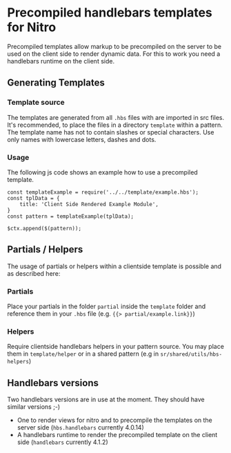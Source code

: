 # Precompiled handlebars templates for Nitro

Precompiled templates allow markup to be precompiled on the server to be used on the client side to render dynamic data.
For this to work you need a handlebars runtime on the client side.

## Generating Templates

### Template source

The templates are generated from all `.hbs` files with are imported in src files.
It's recommended, to place the files in a directory `template` within a pattern.
The template name has not to contain slashes or special characters. Use only names with lowercase letters, dashes and dots.

### Usage

The following js code shows an example how to use a precompiled template.

```
const templateExample = require('../../template/example.hbs');
const tplData = {
    title: 'Client Side Rendered Example Module',
}
const pattern = templateExample(tplData);

$ctx.append($(pattern));
```

## Partials / Helpers

The usage of partials or helpers within a clientside template is possible and as described here:

### Partials

Place your partials in the folder `partial` inside the `template` folder and reference them
in your `.hbs` file (e.g. `{{> partial/example.link}}`)

### Helpers

Require clientside handlebars helpers in your pattern source. You may place them in `template/helper`
or in a shared pattern (e.g in `sr/shared/utils/hbs-helpers`)

## Handlebars versions

Two handlebars versions are in use at the moment. They should have similar versions ;-)

- One to render views for nitro and to precompile the templates on the server side (`hbs.handlebars` currently 4.0.14)
- A handlebars runtime to render the precompiled template on the client side (`handlebars` currently 4.1.2)
